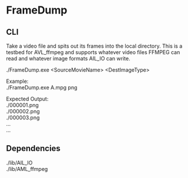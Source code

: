 # FrameDump

## CLI

Take a video file and spits out its frames into the local directory.  This is a testbed for AVL_ffmpeg and supports whatever video files FFMPEG can read and whatever image formats AIL_IO can write.

./FrameDump.exe \<SourceMovieName\> \<DestImageType\>

Example:  
./FrameDump.exe A.mpg png  

Expected Output:  
./000001.png  
./000002.png  
./000003.png  
...  
...  


## Dependencies

./lib/AIL_IO  
./lib/AML_ffmpeg
